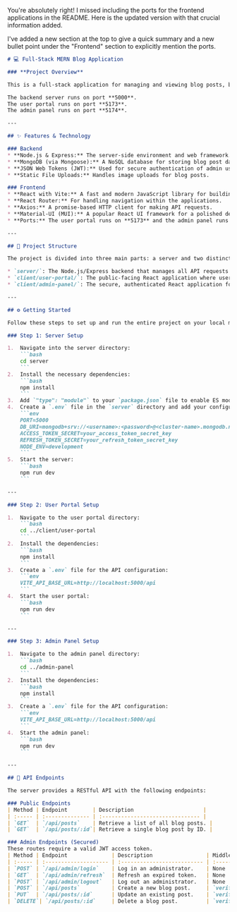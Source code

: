 You're absolutely right\! I missed including the ports for the frontend applications in the README. Here is the updated version with that crucial information added.

I've added a new section at the top to give a quick summary and a new bullet point under the "Frontend" section to explicitly mention the ports.

````markdown
# 💻 Full-Stack MERN Blog Application

### **Project Overview**

This is a full-stack application for managing and viewing blog posts, built with the MERN stack. It includes a secure admin panel for content creators and a public-facing user portal for readers.

The backend server runs on port **5000**.
The user portal runs on port **5173**.
The admin panel runs on port **5174**.

---

## ✨ Features & Technology

### Backend
* **Node.js & Express:** The server-side environment and web framework.
* **MongoDB (via Mongoose):** A NoSQL database for storing blog post data.
* **JSON Web Tokens (JWT):** Used for secure authentication of admin users.
* **Static File Uploads:** Handles image uploads for blog posts.

### Frontend
* **React with Vite:** A fast and modern JavaScript library for building user interfaces.
* **React Router:** For handling navigation within the applications.
* **Axios:** A promise-based HTTP client for making API requests.
* **Material-UI (MUI):** A popular React UI framework for a polished design.
* **Ports:** The user portal runs on **5173** and the admin panel runs on **5174**.

---

## 🚀 Project Structure

The project is divided into three main parts: a server and two distinct React client applications.

* `server/`: The Node.js/Express backend that manages all API requests and database interactions.
* `client/user-portal/`: The public-facing React application where users can view blog posts.
* `client/admin-panel/`: The secure, authenticated React application for administrators to manage blog content.

---

## ⚙️ Getting Started

Follow these steps to set up and run the entire project on your local machine.

### Step 1: Server Setup

1.  Navigate into the server directory:
    ```bash
    cd server
    ```
2.  Install the necessary dependencies:
    ```bash
    npm install
    ```
3.  Add `"type": "module"` to your `package.json` file to enable ES module syntax.
4.  Create a `.env` file in the `server` directory and add your configuration details:
    ```env
    PORT=5000
    DB_URI=mongodb+srv://<username>:<password>@<cluster-name>.mongodb.net/...
    ACCESS_TOKEN_SECRET=your_access_token_secret_key
    REFRESH_TOKEN_SECRET=your_refresh_token_secret_key
    NODE_ENV=development
    ```
5.  Start the server:
    ```bash
    npm run dev
    ```

---

### Step 2: User Portal Setup

1.  Navigate to the user portal directory:
    ```bash
    cd ../client/user-portal
    ```
2.  Install the dependencies:
    ```bash
    npm install
    ```
3.  Create a `.env` file for the API configuration:
    ```env
    VITE_API_BASE_URL=http://localhost:5000/api
    ```
4.  Start the user portal:
    ```bash
    npm run dev
    ```

---

### Step 3: Admin Panel Setup

1.  Navigate to the admin panel directory:
    ```bash
    cd ../admin-panel
    ```
2.  Install the dependencies:
    ```bash
    npm install
    ```
3.  Create a `.env` file for the API configuration:
    ```env
    VITE_API_BASE_URL=http://localhost:5000/api
    ```
4.  Start the admin panel:
    ```bash
    npm run dev
    ```

---

## 📡 API Endpoints

The server provides a RESTful API with the following endpoints:

### Public Endpoints
| Method | Endpoint        | Description                      |
| :----- | :-------------- | :------------------------------- |
| `GET`  | `/api/posts`    | Retrieve a list of all blog posts. |
| `GET`  | `/api/posts/:id`| Retrieve a single blog post by ID. |

### Admin Endpoints (Secured)
These routes require a valid JWT access token.
| Method | Endpoint              | Description                 | Middleware |
| :----- | :-------------------- | :-------------------------- | :--------- |
| `POST` | `/api/admin/login`    | Log in an administrator.    | None       |
| `GET`  | `/api/admin/refresh`  | Refresh an expired token.   | None       |
| `POST` | `/api/admin/logout`   | Log out an administrator.   | None       |
| `POST` | `/api/posts`          | Create a new blog post.     | `verifyJwt`, `verifyRole`, `upload` |
| `PUT`  | `/api/posts/:id`      | Update an existing post.    | `verifyJwt`, `verifyRole`, `upload` |
| `DELETE`| `/api/posts/:id`     | Delete a blog post.         | `verifyJwt`, `verifyRole` |
````